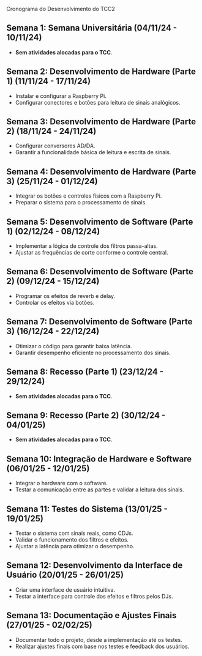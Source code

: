 Cronograma do Desenvolvimento do TCC2

## Semana 1: Semana Universitária (04/11/24 - 10/11/24)
- **Sem atividades alocadas para o TCC**.

## Semana 2: Desenvolvimento de Hardware (Parte 1) (11/11/24 - 17/11/24)
- Instalar e configurar a Raspberry Pi.
- Configurar conectores e botões para leitura de sinais analógicos.

## Semana 3: Desenvolvimento de Hardware (Parte 2) (18/11/24 - 24/11/24)
- Configurar conversores AD/DA.
- Garantir a funcionalidade básica de leitura e escrita de sinais.

## Semana 4: Desenvolvimento de Hardware (Parte 3) (25/11/24 - 01/12/24)
- Integrar os botões e controles físicos com a Raspberry Pi.
- Preparar o sistema para o processamento de sinais.

## Semana 5: Desenvolvimento de Software (Parte 1) (02/12/24 - 08/12/24)
- Implementar a lógica de controle dos filtros passa-altas.
- Ajustar as frequências de corte conforme o controle central.

## Semana 6: Desenvolvimento de Software (Parte 2) (09/12/24 - 15/12/24)
- Programar os efeitos de reverb e delay.
- Controlar os efeitos via botões.

## Semana 7: Desenvolvimento de Software (Parte 3) (16/12/24 - 22/12/24)
- Otimizar o código para garantir baixa latência.
- Garantir desempenho eficiente no processamento dos sinais.

## Semana 8: Recesso (Parte 1) (23/12/24 - 29/12/24)
- **Sem atividades alocadas para o TCC**.

## Semana 9: Recesso (Parte 2) (30/12/24 - 04/01/25)
- **Sem atividades alocadas para o TCC**.

## Semana 10: Integração de Hardware e Software (06/01/25 - 12/01/25)
- Integrar o hardware com o software.
- Testar a comunicação entre as partes e validar a leitura dos sinais.

## Semana 11: Testes do Sistema (13/01/25 - 19/01/25)
- Testar o sistema com sinais reais, como CDJs.
- Validar o funcionamento dos filtros e efeitos.
- Ajustar a latência para otimizar o desempenho.

## Semana 12: Desenvolvimento da Interface de Usuário (20/01/25 - 26/01/25)
- Criar uma interface de usuário intuitiva.
- Testar a interface para controle dos efeitos e filtros pelos DJs.

## Semana 13: Documentação e Ajustes Finais (27/01/25 - 02/02/25)
- Documentar todo o projeto, desde a implementação até os testes.
- Realizar ajustes finais com base nos testes e feedback dos usuários.